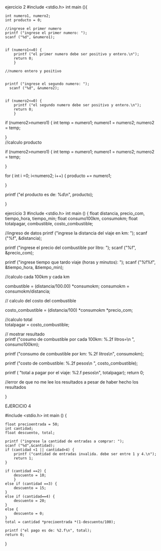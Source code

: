 
 ejercicio 2
 #include <stdio.h>
int main (){
	 
	int numero1, numero2;
	int producto = 0;
	
	//ingrese el primer numero
	printf ("ingrese el primer numero: ");
	scanf ("%d", &numero1);
	
	
	if (numero1<=0) {
		printf ("el primer numero debe ser positivo y entero.\n");
		return 0;
		}
	
	//numero entero y positivo
	
	
	printf ("ingrese el segundo numero: ");
	  scanf ("%d", &numero2);		
		
	
	if (numero2<=0) {
		printf ("el segundo numero debe ser positivo y entero.\n");
		return 0;
		}
		
     
if (numero2>numero1) {
	int temp = numero1;
	numero1 = numero2;
	numero2 = temp;
	
	
	
}		
//calculo producto

if (numero2>numero1) {
	int temp = numero1;
	numero1 = numero2;
	numero2 = temp;
	
}

for ( int i =0; i<numero2; i++) {
	producto += numero1;
	
}

printf ("el producto es de: %d\n", producto);


	

}



ejercicio 3
 #include <stdio.h>
int main () {
float  distancia, precio_com, tiempo_hora, tiempo_min;
float consumo100km, consumokm;
float totalpagar, combustible, costo_combustible;

//ingreso de datos 
printf ("ingrese la distancia del viaje en km: ");
scanf ("%f", &distancia);

printf ("ingrese el precio del combustible por litro: ");
scanf ("%f", &precio_com);

printf ("ingrese tiempo que tardo viaje (horas y minutos):  ");
scanf ("%f%f", &tiempo_hora, &tiempo_min);

	
//calculo cada 100km y cada km

combustible = (distancia/100.00) *consumokm;
consumokm = consumokm/distancia;

// calculo del costo del combustible

costo_combustible = (distancia/100) *consumokm *precio_com;
 
 //calculo total	
totalpagar = costo_combustible;

// mostrar resultado	
printf ("cosumo de combustible por cada 100km: %.2f litros=\n ", consumo100km);	

printf ("consumo de combustible por km: %.2f litros\n", consumokm);

printf ("costo de combustible: %.2f pesos\n ", costo_combustible);

printf ( "total a pagar por el viaje: %2.f pesos\n", totalpagar);
return 0;

//error de que no me lee los resultados a pesar de haber hecho los resultados

}

EJERCICIO 4

#include <stdio.h>
int main () {
	
	float precioentrada = 50;
	int cantidad;
	float descuento, total;
	
	printf ("ingrese la cantidad de entradas a comprar: ");
	scanf ("%d",&cantidad);
	if (cantidad <1 || cantidad>4) {
		printf ("cantidad de entradas invalida. debe ser entre 1 y 4.\n");
		return 1;
	}
	
	if (cantidad ==2) {
		descuento = 10;
		}
	else if (cantidad ==3) {
		descuento = 15;
	}
	else if (cantidad==4) {
		descuento = 20;
	}
	else {
		descuento = 0;
	} 
	total = cantidad *precioentrada *(1-descuento/100);
	
	printf ("el pago es de: %2.f\n", total);
	return 0;
	
}




